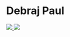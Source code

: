 # Debraj Paul

<p>
  <a href="https://www.linkedin.com/in/debraj-paul/">
    <img src="https://img.shields.io/badge/-debrajpaul-blue?style=flat-square&logo=Linkedin&logoColor=white&link=https://www.linkedin.com/in/debraj-paul/">
  <a/>
   <a href="mailto:pauldebraj7@gmail.com">
    <img src="https://img.shields.io/badge/-pauldebraj7@gmail.com-c14438?style=flat-square&logo=Gmail&logoColor=white&link=mailto:pauldebraj7@gmail.com">
   <a/>
</p>

<!--
**debrajpaul/debrajpaul** is a ✨ _special_ ✨ repository because its `README.md` (this file) appears on your GitHub profile.

Here are some ideas to get you started:

- 🔭 I’m currently working on ...
- 🌱 I’m currently learning ...
- 👯 I’m looking to collaborate on ...
- 🤔 I’m looking for help with ...
- 💬 Ask me about ...
- 📫 How to reach me: ...
- 😄 Pronouns: ...
- ⚡ Fun fact: ...
-->
